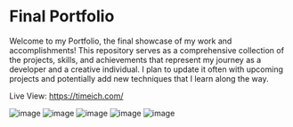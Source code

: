 # Final Portfolio
Welcome to my Portfolio, the final showcase of my work and accomplishments! This repository serves as a comprehensive collection of the projects, skills, and achievements that represent my journey as a developer and a creative individual. I plan to update it often with upcoming projects and potentially add new techniques that I learn along the way.

Live View:
https://timeich.com/

![image](https://github.com/TimothyEich/Final-Portfolio/assets/94193381/8fd3afa4-7177-492f-ac82-8d1c7a0a89ba)
![image](https://github.com/TimothyEich/Final-Portfolio/assets/94193381/467e600a-91e7-412c-a8f2-590dfbf34b4b)
![image](https://github.com/TimothyEich/Final-Portfolio/assets/94193381/01fec899-466e-4d31-b2eb-eb76bd8f7ebe)
![image](https://github.com/TimothyEich/Final-Portfolio/assets/94193381/d95c045a-f69c-4149-b1dc-ed7a918bc6c6)
![image](https://github.com/TimothyEich/Final-Portfolio/assets/94193381/8fcfe1c4-0588-4b0b-8eba-e2205f98e263)
